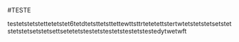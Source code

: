 #TESTE

testetstetstettetetstet6tetdtetsttetsttettewttsttrtetetettstertwtetstetstetsetstetstetstetsetstetsettsetetetstestetstestetstestetstestedytwetwft

